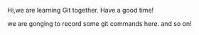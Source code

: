 Hi,we are learning Git together.
Have a good time!

we are gonging to record some git commands here. and so on!


